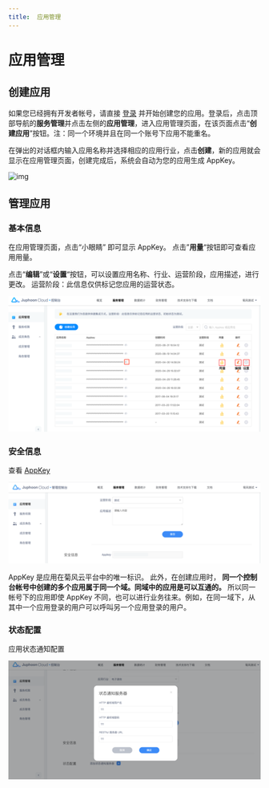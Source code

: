 ```yaml
---
title:  应用管理
---
```

# 应用管理

## 创建应用

如果您已经拥有开发者帐号，请直接 [登录](https://developer.juphoon.com/signin) 并开始创建您的应用。登录后，点击顶部导航的**服务管理**并点击左侧的**应用管理**，进入应用管理页面，在该页面点击“**创建应用**”按钮。注：同一个环境并且在同一个账号下应用不能重名。

在弹出的对话框内输入应用名称并选择相应的应用行业，点击**创建**，新的应用就会显示在应用管理页面，创建完成后，系统会自动为您的应用生成 AppKey。

![img](https://developer.juphoon.com/style/images/document/index/appcreate1.png)

## 管理应用

### 基本信息

在应用管理页面，点击“小眼睛” 即可显示 AppKey。 点击”**用量**“按钮即可查看应用用量。

 点击“**编辑**”或“**设置**“按钮，可以设置应用名称、行业、运营阶段，应用描述，进行更改。 运营阶段：此信息仅供标记您应用的运营状态。

![img](../../../_images/yygl.png)

### 安全信息

查看 [AppKey](https://developer.juphoon.com/cn/document/V2.1/key-terms.php)

![appkey1](../../../_images/appkey1.png)

AppKey 是应用在菊风云平台中的唯一标识。
此外，在创建应用时，
**同一个控制台帐号中创建的多个应用属于同一个域。同域中的应用是可以互通的。**
所以同一帐号下的应用即使 AppKey 不同，也可以进行业务往来。例如，在同一域下，从其中一个应用登录的用户可以呼叫另一个应用登录的用户。

### 状态配置

应用状态通知配置

![img](../../../_images/13.png)
